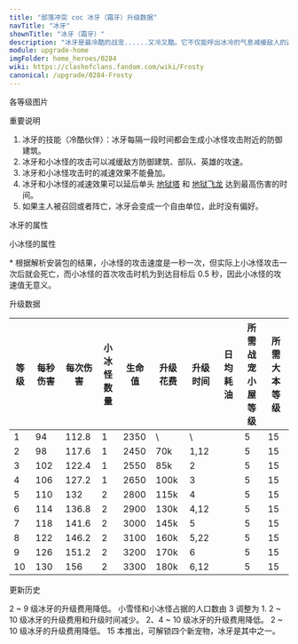 ```yaml
---
title: "部落冲突 coc 冰牙（霜牙）升级数据"
navTitle: "冰牙"
shownTitle: "冰牙（霜牙）"
description: "冰牙是最冷酷的战宠......又冷又酷。它不仅能呼出冰冷的气息减缓敌人的速度，还能释放出一群小冰怪，进一步减缓敌方防御建筑的攻击速度，帮助它的英雄驰骋战场。"
module: upgrade-home
imgFolder: home_heroes/0284
wiki: https://clashofclans.fandom.com/wiki/Frosty
canonical: /upgrade/0284-Frosty
---
```


<UnitInfo :folder="$frontmatter.imgFolder" imgSrc="Frosty_info.png" :imgAlt="$frontmatter.navTitle" :description="$frontmatter.description" />

<SmallTitle>各等级图片</SmallTitle>

<Panel>
    <UnitImgGroup :folder="$frontmatter.imgFolder">
        <UnitImg imgTitle="所有等级" imgSrc="Frosty_field.png" />
    </UnitImgGroup>
</Panel>

<SmallTitle>重要说明</SmallTitle>

1. 冰牙的技能（冷酷伙伴）：冰牙每隔一段时间都会生成小冰怪攻击附近的防御建筑。
2. 冰牙和小冰怪的攻击可以减缓敌方防御建筑、部队、英雄的攻速。
3. 冰牙和小冰怪攻击时的减速效果不能叠加。
4. 冰牙和小冰怪的减速效果可以延后单头 [地狱塔](/upgrade/030a-Inferno-Tower) 和 [地狱飞龙](/upgrade/0604-Inferno-Dragon) 达到最高伤害的时间。
5. 如果主人被召回或者阵亡，冰牙会变成一个自由单位，此时没有偏好。

<SmallTitle>冰牙的属性</SmallTitle>

<UnitProperties>
    <UnitProperty pKey="攻击偏好" pValue="距离英雄 4.5 格内的目标" />
    <UnitProperty pKey="伤害类型" pValue="单体伤害" />
    <UnitProperty pKey="攻击的目标" pValue="地面和空中目标" />
    <UnitProperty pKey="移动速度" pValue="3 格/秒" />
    <UnitProperty pKey="攻击速度" pValue="1.2 秒/次" />
    <UnitProperty pKey="攻击距离" pValue="3.5 格" />
    <UnitProperty pKey="召唤小冰怪的频率" pValue="8 秒/次" />
    <UnitProperty pKey="所需战宠小屋等级" pValue="5" />
    <UnitProperty pKey="所需大本等级" pValue="15" />
</UnitProperties>

<SmallTitle>小冰怪的属性</SmallTitle>

<UnitProperties>
    <UnitProperty pKey="攻击偏好" pValue="防御建筑 (偏好类型 1)" :isDefensePreferredTroop="true" />
    <UnitProperty pKey="伤害类型" pValue="范围伤害" />
    <UnitProperty pKey="伤害半径" pValue="0.8 格" />
    <UnitProperty pKey="攻击的目标" pValue="地面和空中目标" />
    <UnitProperty pKey="占据人口" pValue="1" />
    <UnitProperty pKey="移动速度" pValue="3 格/秒" />
    <UnitProperty pKey="攻击时机" pValue="到达目标后 0.5 秒<sup>*</sup>" />
    <UnitProperty pKey="攻击距离" pValue="2 格" />
    <UnitProperty pKey="每秒伤害" pValue="15" />
    <UnitProperty pKey="每次伤害" pValue="15" />
    <UnitProperty pKey="生命值" pValue="450" />
    <UnitProperty pKey="攻击减速持续时间" pValue="4 秒" />
    <UnitProperty pKey="减速比例" pValue="50% 攻速<br>50% 移速" />
</UnitProperties>

\* 根据解析安装包的结果，小冰怪的攻击速度是一秒一次，但实际上小冰怪攻击一次后就会死亡，而小冰怪的首次攻击时机为到达目标后 0.5 秒，因此小冰怪的攻速值无意义。

<SmallTitle>升级数据</SmallTitle>

<script setup>
const tableExtraInfo = [
    {
        "column": 5,
        "type": "cost",
        "gpClass": "research",
        "icon": "Dark_Elixir"
    },
    {
        "column": 6,
        "type": "time",
        "gpClass": "research"
    },
    {
        "column": 7,
        "type": "dailyCost",
        "icon": "Dark_Elixir"
    }
];
</script>

<UnitTable :tableExtraInfo="tableExtraInfo">

| 等级 | 每秒伤害 |每次伤害|小冰怪<br>数量| 生命值 | 升级花费 | 升级时间 | 日均耗油 |所需战宠<br>小屋等级|所需<br>大本等级|
| ---- |   ---   |  ---  |     ---     |  ---   |    ---  |   ---   |   ---   |        ---        |      ----     |
|   1  |    94   | 112.8 |      1      |  2350  |      \  |   \     |         |         5         |       15      |
|   2  |    98   | 117.6 |      1      |  2450  |    70k  |   1,12  |         |         5         |       15      |
|   3  |   102   | 122.4 |      1      |  2550  |    85k  |   2     |         |         5         |       15      |
|   4  |   106   | 127.2 |      1      |  2650  |   100k  |   3     |         |         5         |       15      |
|   5  |   110   | 132   |      2      |  2800  |   115k  |   4     |         |         5         |       15      |
|   6  |   114   | 136.8 |      2      |  2900  |   130k  |   4,12  |         |         5         |       15      |
|   7  |   118   | 141.6 |      2      |  3000  |   145k  |   5     |         |         5         |       15      |
|   8  |   122   | 146.2 |      2      |  3100  |   160k  |   5,22  |         |         5         |       15      |
|   9  |   126   | 151.2 |      2      |  3200  |   170k  |   6     |         |         5         |       15      |
|  10  |   130   | 156   |      2      |  3300  |   180k  |   6,12  |         |         5         |       15      |
</UnitTable>

<SmallTitle>更新历史</SmallTitle>

<Timeline>
    <TimelineItem date="2025/03/24">
        <TimelineRow>2 ~ 9 级冰牙的升级费用降低。</TimelineRow>
        <TimelineRow>小雪怪和小冰怪占据的人口数由 3 调整为 1.</TimelineRow>
    </TimelineItem>
    <TimelineItem date="2024/11/25">
        <TimelineRow>2 ~ 10 级冰牙的升级费用和升级时间减少。</TimelineRow>
    </TimelineItem>
    <TimelineItem date="2024/06/18">
        <TimelineRow>2、4 ~ 10 级冰牙的升级费用降低。</TimelineRow>
    </TimelineItem>
    <TimelineItem date="2023/12/12">
        <TimelineRow>2 ~ 10 级冰牙的升级费用降低。</TimelineRow>
    </TimelineItem>
    <TimelineItem date="2022/10/10">
        <TimelineRow>15 本推出，可解锁四个新宠物，冰牙是其中之一。</TimelineRow>
    </TimelineItem>
    <TimelineItem :historyBottom="true" />
</Timeline>